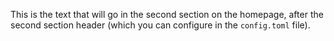 This is the text that will go in the second section on the homepage, after the second section header (which you can configure in the `config.toml` file).

